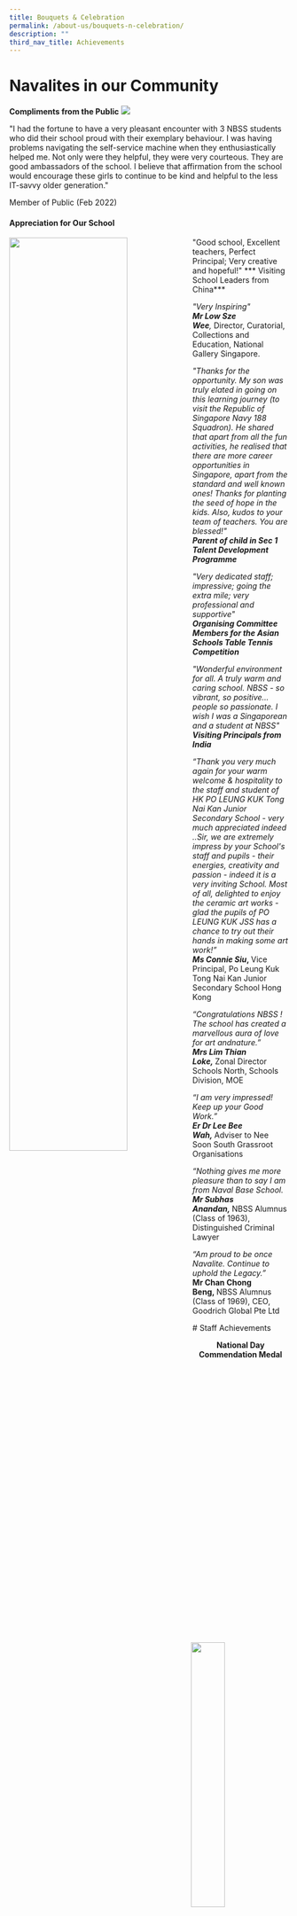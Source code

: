 ```yaml
---
title: Bouquets & Celebration
permalink: /about-us/bouquets-n-celebration/
description: ""
third_nav_title: Achievements
---
```

# Navalites in our Community
**Compliments from the Public**
<img src="/images/bnc1.jpeg">
<p>"I had the fortune to have a very pleasant encounter with 3 NBSS students who did their school proud with their exemplary behaviour. I was having problems navigating the self-service machine when they enthusiastically helped me. Not only were they helpful, they were very courteous. They are good ambassadors of the school. I believe that affirmation from the school would encourage these girls to continue to be kind and helpful to the less IT-savvy older generation."
	
Member of Public (Feb 2022)</p>
#### Appreciation for Our School
<p>
<img style="width: 65%;" src="/images/bnc2.jpg" align = "left" /> 
"Good school, Excellent teachers, Perfect Principal; Very creative and hopeful!" 
***	Visiting School Leaders from China***
<p>
<img style="width: 35%;" src="/images/bnc3.jpg" align = "right" />
<p><em>"Very Inspiring" <br /></em><em><strong>Mr Low Sze Wee</strong>,&nbsp;</em>Director, Curatorial, Collections and Education, National Gallery Singapore.</p>

<p><em>"Thanks for the opportunity. My son was truly elated in going on this learning journey (to visit the Republic of Singapore Navy 188 Squadron). He shared that apart from all the fun activities, he realised that there are more career opportunities in Singapore, apart from the standard and well known ones! Thanks for planting the seed of hope in the kids. Also, kudos to your team of teachers. You are blessed!"</em><strong><em><br /></em></strong><em><strong>Parent of child in Sec 1 Talent Development Programme</strong></em></p>
<p><em>"Very dedicated staff; impressive; going the extra mile; very professional and supportive"</em><strong><em><br /></em></strong><em><strong>Organising Committee Members for the Asian Schools Table Tennis Competition</strong></em></p>
<img style="width: 65%;" src="/images/bnc4.jpg" align = "left" />
<p><em>"Wonderful environment for all. A truly warm and caring school. NBSS - so vibrant, so positive... people so passionate. I wish I was a Singaporean and a student at NBSS"</em><strong><em> <br /></em></strong><strong><em>Visiting Principals from India</em></strong></p>
<p><em>&ldquo;Thank you very much again for your warm welcome &amp; hospitality to the staff and student of HK PO LEUNG KUK Tong Nai Kan Junior Secondary School - very much appreciated indeed ..Sir, we are extremely impress by your School's staff and pupils - their energies, creativity and passion - indeed it is a very inviting School. Most of all, delighted to enjoy the ceramic art works - glad the pupils of PO LEUNG KUK JSS has a chance to try out their hands in making some art work!&rdquo;</em><strong><em><br /></em></strong><strong><em>Ms Connie Siu</em></strong><strong>,&nbsp;</strong>Vice Principal, Po Leung Kuk Tong Nai Kan Junior Secondary School Hong Kong</p>
<p><em>&ldquo;Congratulations NBSS ! The school has created a marvellous aura of love for art and</em><em>nature.&rdquo;<br /></em><strong><em>Mrs Lim Thian Loke,&nbsp;</em></strong>Zonal Director Schools North, Schools Division, MOE&nbsp;</p>
<p><em>&ldquo;I am very impressed! Keep up your Good Work.&rdquo;</em><strong><em><br /></em></strong><strong><em>Er Dr Lee Bee Wah,&nbsp;</em></strong>Adviser to Nee Soon South Grassroot Organisations</p>
<p><em>&ldquo;Nothing gives me more pleasure than to say I am from Naval Base School.</em><strong><em><br /></em></strong><strong><em>Mr Subhas Anandan,&nbsp;</em></strong>NBSS Alumnus (Class of 1963), Distinguished Criminal Lawyer</p>
<p><em>&ldquo;Am proud to be once Navalite. Continue to uphold the Legacy.&rdquo;</em><strong><em><br /></em></strong><strong>Mr Chan Chong Beng,&nbsp;</strong>NBSS Alumnus (Class of 1969),&nbsp;CEO, Goodrich Global Pte Ltd</p>

<p></p>
<p></p><p></p>

</p>
# Staff Achievements
<p>
<p style="text-align: center;"><strong>National Day Commendation Medal</strong></p>
<table style="margin-left: auto; margin-right: auto;">
<tbody>
<tr style="text-align: center;">
<td width="198">
<p><strong>2020</strong></p>
</td>
<td width="198">
<p><strong>2021</strong></p>
</td>
</tr>
<tr>
<td style="text-align: center;" width="198">
<p>Mr Saiful Idris&nbsp;</p>
</td>
<td width="198">
<p style="text-align: center;">Mr Lim Seow Kuan</p>
</td>
</tr>
</tbody>
</table>
<p style="text-align: center;"><strong>National Day Long Service Medal</strong></p>
<table style="margin-left: auto; margin-right: auto;">
<tbody>
<tr style="text-align: center;">
<td width="198">
<p><strong>2020</strong></p>
</td>
<td width="198">
<p><strong>2021</strong></p>
</td>
</tr>
<tr>
<td style="text-align: center;" width="198">
<p>Mr Loh Jiunn Shyan</p>
<p>Ms Koh Hong Eng</p>
</td>
<td width="198">
<p style="text-align: center;">Mdm Rathna d/o Suppiah</p>
</td>
</tr>
</tbody>
</table>
<p style="text-align: center;"><strong>MOE Service Excellence Award (MSEA)</strong></p>
<table style="margin-left: auto; margin-right: auto;">
<tbody>
<tr>
<td style="text-align: center;" colspan="2" width="580">
<p><strong>2021</strong></p>
</td>
</tr>
<tr>
<td style="text-align: center;" width="294">
<p><strong>Silver</strong></p>
</td>
<td style="text-align: center;" width="286">
<p><strong>Gold</strong></p>
</td>
</tr>
<tr>
<td style="text-align: center;" width="294">
<p>Ms Marinah Hasnan</p>
<p>Ms Huang Huiping</p>
<p>Mr Arthur Cheong</p>
<p>Mr Bernie Chia</p>
<p>Ms Shirley Tan</p>
<p>Ms Shanthi</p>
<p>Ms Norazlina</p>
<p>Ms Vivien Cheng</p>
<p>Ms Chang Ya-Wen</p>
<p>Ms Shahirah</p>
<p>Ms Poovili</p>
<p>Ms Beryl Wong</p>
<p>Ms Chen Xin</p>
<p>Mr Herwanto</p>
<p>Mr Shawn Neo</p>
<p>Ms Nadhirah</p>
<p>Ms Debbie Yue</p>
<p>Ms Zubaidah</p>
<p>Ms Nurlisah</p>
</td>
<td style="text-align: center;" width="286">
<p>Mr Amron</p>
<p>Ms Angjarladavy</p>
<p>Mr Balasundaram</p>
<p>Ms Sabrina Chan</p>
<p>Ms Celine Chan</p>
<p>Ms Chia Xiaoyun</p>
<p>Mr Saiful Idris</p>
<p>Mrs Crescendra Chong</p>
<p>Mr Eugene Lee</p>
<p>Mr Sean Lim</p>
<p>Mdm Faridah Hamid</p>
<p>Mr Frank Foo</p>
<p>Ms Khoo Lee Kuan</p>
<p>Mrs Koh Koon Wah</p>
<p>Mdm Lila Bte Salleh</p>
<p>Mr Thomas Lim</p>
<p>Mr Liow Kwee Siang</p>
<p>Ms Mardiana</p>
<p>Mr Mohd Alfiyan</p>
<p>Ms Natalie Ko</p>
<p>Ms Norizah Bte Selamat</p>
<p>Ms Nur Amanina</p>
<p>Ms Nurashikeen</p>
<p>Ms Rashidah</p>
<p>Ms Rosnita</p>
<p>Ms Gina Seo</p>
<p>Mrs Mary Tan</p>
<p>Mr Addison Wong</p>
</td>
</tr>
</tbody>
</table>
<table style="margin-left: auto; margin-right: auto;">
<tbody>
<tr>
<td style="text-align: center;" colspan="3" width="623">
<p><strong>2020</strong></p>
</td>
</tr>
<tr>
<td style="text-align: center;" width="198">
<p><strong>Silver</strong></p>
</td>
<td style="text-align: center;" width="228">
<p><strong>Gold</strong></p>
</td>
<td style="text-align: center;" width="198">
<p><strong>Platinum</strong></p>
</td>
</tr>
<tr>
<td style="text-align: center;" width="198">
<p>Mr Amron</p>
<p>Ms Angjarladavy</p>
<p>Mr Balasundaram</p>
<p>Ms Sabrina Chan</p>
<p>Ms Celine Chan</p>
<p>Ms Chang Zhen Yu</p>
<p>Mr Kelvin Cheng</p>
<p>Ms Chia Xiaoyun</p>
<p>Mr Saiful Idris</p>
<p>Mrs Crescendra Chong</p>
<p>Mr Eugene Lee</p>
<p>Mdm Faridah Hamid</p>
<p>Mr Frank Foo</p>
<p>Mr Casimir Kang</p>
<p>Ms Khoo Lee Kuan</p>
<p>Mrs Koh Koon Wah</p>
<p>Mdm Lila Bte Salleh</p>
<p>Mr Thomas Lim</p>
<p>Ms Jasmine Lim</p>
<p>Mr Liow Kwee Siang</p>
<p>Ms Mardiana</p>
<p>Mr Mohd Alfiyan</p>
<p>Ms Natalie Ko</p>
<p>Ms Norizah Bte Selamat</p>
<p>Ms Nur Amanina</p>
<p>Ms Nurashikeen</p>
<p>Ms Rashidah</p>
<p>Ms Rosnita</p>
<p>Ms See-Toh Wai Yin</p>
<p>Ms Gina Seo</p>
<p>Ms Siti Anis Bte Amat</p>
<p>Mrs Mary Tan</p>
<p>Mr Simon Teo</p>
<p>Mr Steven Teo</p>
<p>Mr Addison Wong</p>
</td>
<td style="text-align: center;" width="228">
<p>Mr Ravi Chandran</p>
<p>Ms Lucy Png</p>
<p>Ms Lim Li Qing</p>
<p>Ms Jasmine Teo</p>
<p>Mr Li Junyang</p>
<p>Mr Haliluddin Bin Salleh</p>
</td>
<td style="text-align: center;" width="198">
<p>Mr Loh Jiunn Shyan</p>
</td>
</tr>
</tbody>
</table>
<p style="text-align: center;"><strong> NIE Caring Teacher Award</strong></p>
<table style="margin-left: auto; margin-right: auto;">
<tbody>
<tr>
<td style="text-align: center;" width="198">
<p><strong>2020</strong></p>
</td>
</tr>
<tr>
<td style="text-align: center;" width="198">
<p>Mr See Kok Han</p>
<p>Ms Lim Li Qing</p>
<p>Mdm Rosnita Bte Juri</p>
<p>Ms Jasmine Lim</p>
<p>Mr Simon Teo&nbsp;&nbsp;</p>
</td>
</tr>
</tbody>
</table>

# Co-Curricular Achievements
Our CCAs have also done us proud over the years with their achievements. 

<table>
<tbody>
<tr>
<td colspan="2">
<p><strong>Uniformed Groups</strong></p>
</td>
</tr>
<tr>
<td>
<p>National Cadet Corps</p>
</td>
<td>
<p>GOLD (2018, 2017, 2016, 2015, 2014, 2013, 2012)<br />2017 Outstanding Cadet Award - Darren Seah<br />2016 Outstanding Cadet Award - Tay Chi Ken</p>
</td>
</tr>
<tr>
<td>
<p>National Police Cadet Corps</p>
</td>
<td>
<p>GOLD (2018, 2017, 2016, 2012)<br />SILVER (2015, 2014, 2013)<br />2017 SPF-NPCC Award - Glen and Luke<br />2016 SPF-NPCC Award - Ong Jian Kai &amp; Yeo Zi Wei<br />2015 SPF-NPCC Award - Shannon</p>
</td>
</tr>
<tr>
<td>
<p>St. John Ambulance Brigade</p>
</td>
<td>
<p>GOLD (2018, 2017, 2016, 2015, 2014, 2013, 2012)&nbsp;<br />2016 First Aid Competition (Adult Cadet Category) - Champion &amp;<br />Best in Home Nursing&nbsp;<br />First Aid Competition (Nursing Cadet Category) - 1st Runner-up &amp;<br />Best in Home Nursing 2015 First Aid Competition (Adult Cadet Category) - 1st Runner-up&nbsp;<br />First Aid Competition (Nursing Cadet Category) - Champion&nbsp;</p>
</td>
</tr>
<tr>
<td>
<p>Girl Guides</p>
</td>
<td>
<p>GOLD (2018, 2017, 2016, 2015, 2014, 2013, 2012)<br />2017 Baden-Powell Award - Rou Xuan<br />2016 Baden-Powell Award - Angela Joy</p>
</td>
</tr>
<tr>
<td colspan="2">
<p><strong>Physical Sports</strong></p>
</td>
</tr>
<tr>
<td>
<p>Basketball</p>
</td>
<td>
<p>B Boys North Zone 2nd-Tier Tournament - 1st Runner-Up (2015)<br />Boys T Nets Level 3 - Champions (2013)</p>
<p>B Girls North Zone 2nd-Tier Tournament - 1st Runner-Up (2015), 2nd Runner-Up (2016)<br />B Girls T Nets Level 2 - Champions (2014)<br />B Girls Zhenghua Cup - Champions (2013)<br />B Girls North Zone 1st Runner-up (2010)</p>
</td>
</tr>
<tr>
<td>
<p>Sepak Takraw</p>
</td>
<td>
<p>C Boys North Zone Champions, National Top 8 (2015)&nbsp;<br />C Boys North Zone Champions, National 2nd Runner-Up (2014)&nbsp;<br />C Boys North Zone 1st Runner-Up (2018, 2017)<br />C Boys North Zone 3rd Runner-up and National Top 8 (2012)&nbsp;<br /><br />B Boys&nbsp;North Zone 1st Runner-up and National Top 8 (2011)&nbsp;<br />B Boys North Zone 3rd Runner-up (2016, 2014)&nbsp;<br />B Boys North Zone 4th Runner-up and National Top 16 (2015)&nbsp;</p>
</td>
</tr>
<tr>
<td>
<p>Soccer</p>
</td>
<td>
<p>C Boys North Zone 3rd Runner-Up (2015)<br />B Boys North Zone 3rd Runner-Up (2015)<br />Winner Plus Challenge Team Unity (2010)</p>
</td>
</tr>
<tr>
<td>
<p>&nbsp;Table Tennis</p>
</td>
<td>
<p>C Girls North Zone 3rd Runner-up (2017)<br />B Boys North Zone Top 5 (2015)</p>
</td>
</tr>
<tr>
<td colspan="2">
<p><strong>Performing Arts</strong></p>
</td>
</tr>
<tr>
<td>
<p>Choir</p>
</td>
<td>
<p>Singapore Youth Festival (SYF) - Certificate of Distinction (2015)<br />Singapore Youth Festival (SYF) - Certificate of Accomplishment (2017, 2013)</p>
</td>
</tr>
<tr>
<td>
<p>Concert Band</p>
</td>
<td>
<p>Singapore Youth Festival (SYF) - Certificate of Distinction (2015)&nbsp;<br />Singapore Youth Festival (SYF) - Certificate of Accomplishment (2017, 2013)</p>
</td>
</tr>
<tr>
<td>
<p>Dance<br />(Indian)</p>
</td>
<td>
<p>Singapore Youth Festival (SYF) - Certificate of Distinction (2015, 2013)<br />Singapore Youth Festival (SYF) - Certificate of Accomplishment (2017)</p>
</td>
</tr>
<tr>
<td>
<p>Dance (International)</p>
</td>
<td>
<p>Singapore Youth Festival (SYF) - Certificate of Distinction (2017, 2015)&nbsp;<br />Super 24 Hip Hop Competition - (2016 - Top 9), (2015 - Top 6)</p>
</td>
</tr>
<tr>
<td>
<p>Drama</p>
</td>
<td>
<p>Singapore Youth Festival (SYF) - Certificate of Distinction (2015)&nbsp;<br />Singapore Youth Festival (SYF) - Certificate of Accomplishment (2017, 2013)</p>
</td>
</tr>
<tr>
<td colspan="2">
<p><strong>Clubs and Societies</strong></p>
</td>
</tr>
<tr>
<td>
<p>&nbsp;Art Club</p>
</td>
<td>
<p>Singapore Youth Festival (SYF) - Certificate of Recognition (2016 - 4, 2014 - 1 Special Mention) <br />Singapore Youth Festival (SYF) - Certificate of Participation (2016 - 2, 2014 - 3)</p>
</td>
</tr>
<tr>
<td>
<p>Floral Art Club</p>
</td>
<td>
<p>International Youth Floral Art Competition 2016 - 1 Gold, 3 Silver<br />Floral Harmony @ Nanyang Competition - 2015 - 1 Gold, 1 Silver and 1 Merit<br />2014 - 1 Bronze, 2 Merit<br />Singapore Garden Festival Orchid Landscape 2011 (3rd and Honourable Mention by Prime Minister at National Day Rally 2010)&nbsp;<br />Singapore Garden Festival Orchid Landscape 2010 (2nd Runner-up and Most Colourful Display Award)&nbsp;<br />Nanyang Inter-School Inter-School Floral Art Competition 2010 (1 Merit Prize (Team) and 1 Merit Prize (Individual)&nbsp;</p>
</td>
</tr>
<tr>
<td>
<p>InfoComm Club</p>
</td>
<td>
<p>Games of Drones 2017 - 2nd Runner-Up</p>
</td>
</tr>
<tr>
<td>
<p>Service Library Club</p>
</td>
<td>
<p>3rd in Regional Prove-It! competition organised by National Library Board</p>
</td>
</tr>
</tbody>
</table>